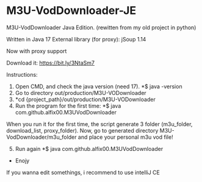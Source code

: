 # M3U-VodDownloader-JE
M3U-VodDownloader Java Edition. (rewitten from my old project in python)

Written in Java 17
External library (for proxy): jSoup 1.14

Now with proxy support

Download it: https://bit.ly/3NtaSm7

Instructions:

1) Open CMD, and check the java version (need 17). 
*$ java -version
2) Go to directory out/production/M3U-VODownloader
3) *cd {project_path}/out/production/M3U-VODownloader
4) Run the program for the first time:
*$ java com.github.alfix00.M3UVodDownloader
 
 When you run it for the first time, the script generate 3 folder (m3u_folder, download_list, proxy_folder).
 Now, go to generated directory M3U-VodDownloader/m3u_folder and place your personal m3u vod file! 

5) Run again 
*$ java com.github.alfix00.M3UVodDownloader

- Enojy




If you wanna edit somethings, i recommend to use intelliJ CE
